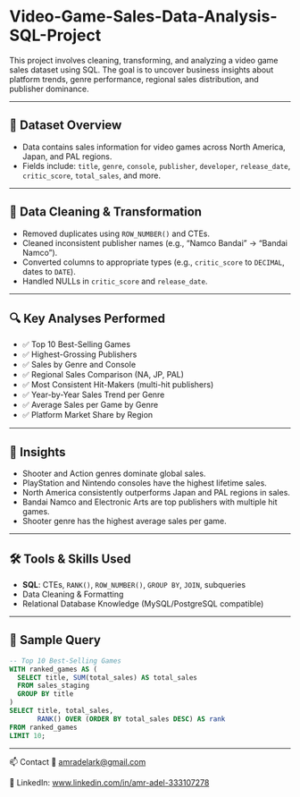 # Video-Game-Sales-Data-Analysis-SQL-Project
This project involves cleaning, transforming, and analyzing a video game sales dataset using SQL. The goal is to uncover business insights about platform trends, genre performance, regional sales distribution, and publisher dominance.

---

## 📁 Dataset Overview

- Data contains sales information for video games across North America, Japan, and PAL regions.
- Fields include: `title`, `genre`, `console`, `publisher`, `developer`, `release_date`, `critic_score`, `total_sales`, and more.

---

## 🧹 Data Cleaning & Transformation

- Removed duplicates using `ROW_NUMBER()` and CTEs.
- Cleaned inconsistent publisher names (e.g., “Namco Bandai” → “Bandai Namco”).
- Converted columns to appropriate types (e.g., `critic_score` to `DECIMAL`, dates to `DATE`).
- Handled NULLs in `critic_score` and `release_date`.

---

## 🔍 Key Analyses Performed

- ✅ Top 10 Best-Selling Games
- ✅ Highest-Grossing Publishers
- ✅ Sales by Genre and Console
- ✅ Regional Sales Comparison (NA, JP, PAL)
- ✅ Most Consistent Hit-Makers (multi-hit publishers)
- ✅ Year-by-Year Sales Trend per Genre
- ✅ Average Sales per Game by Genre
- ✅ Platform Market Share by Region

---

## 🧠 Insights

- Shooter and Action genres dominate global sales.
- PlayStation and Nintendo consoles have the highest lifetime sales.
- North America consistently outperforms Japan and PAL regions in sales.
- Bandai Namco and Electronic Arts are top publishers with multiple hit games.
- Shooter genre has the highest average sales per game.

---

## 🛠 Tools & Skills Used

- **SQL**: CTEs, `RANK()`, `ROW_NUMBER()`, `GROUP BY`, `JOIN`, subqueries
- Data Cleaning & Formatting
- Relational Database Knowledge (MySQL/PostgreSQL compatible)

---

## 📄 Sample Query

```sql
-- Top 10 Best-Selling Games
WITH ranked_games AS (
  SELECT title, SUM(total_sales) AS total_sales
  FROM sales_staging
  GROUP BY title
)
SELECT title, total_sales,
       RANK() OVER (ORDER BY total_sales DESC) AS rank
FROM ranked_games
LIMIT 10;

```
---

📫 Contact
📧 amradelark@gmail.com

💼 LinkedIn: www.linkedin.com/in/amr-adel-333107278





